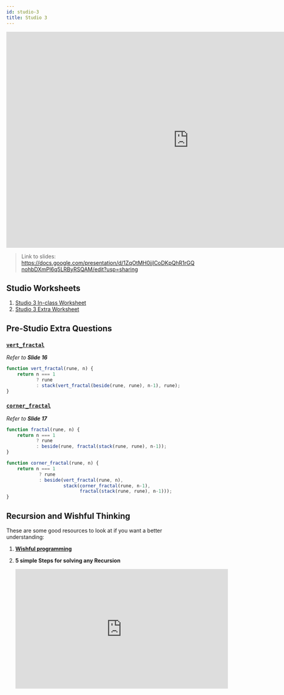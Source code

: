 ```yaml
---
id: studio-3
title: Studio 3
---
```


<iframe src="https://docs.google.com/presentation/d/e/2PACX-1vSmFjIYOgTunIaE2_3lEJcjU6iboF4sQIsDBwBJkRo82iTALEYHe7uCScBjX_EyA-VlpbbGxsgyqaAT/embed?start=false&loop=false&delayms=3000" frameborder="0" width="960" height="569" allowfullscreen="true" mozallowfullscreen="true" webkitallowfullscreen="true"></iframe>

> Link to slides: https://docs.google.com/presentation/d/1ZqOtMH0jjICoDKpQhR1rGQnohbDXmPl6q5LRByRSQAM/edit?usp=sharing

## Studio Worksheets

1. [Studio 3 In-class Worksheet](https://drive.google.com/file/d/1OcBZBwV9KbzxxktCbIVCNGhLGVviNhyq/view?usp=sharing)
2. [Studio 3 Extra Worksheet](https://drive.google.com/file/d/1u0u3I70s_2cxImnPBdaTcS5RMKRZyIGV/view?usp=sharing)

## Pre-Studio Extra Questions

### [`vert_fractal`](https://share.sourceacademy.nus.edu.sg/y3nws)

_Refer to **Slide 16**_

```javascript
function vert_fractal(rune, n) {
    return n === 1
           ? rune
           : stack(vert_fractal(beside(rune, rune), n-1), rune);
}
```
### [`corner_fractal`](https://share.sourceacademy.nus.edu.sg/y3nws)

_Refer to **Slide 17**_

```javascript
function fractal(rune, n) {
    return n === 1
           ? rune
           : beside(rune, fractal(stack(rune, rune), n-1));
}

function corner_fractal(rune, n) {
    return n === 1
            ? rune
            : beside(vert_fractal(rune, n),
                     stack(corner_fractal(rune, n-1), 
                           fractal(stack(rune, rune), n-1)));
}
```

## Recursion and Wishful Thinking

These are some good resources to look at if you want a better understanding: 

1. [**Wishful programming**](https://blog.thesoftwarecraft.com/2013/11/wishful-programming.html)
2. **5 simple Steps for solving any Recursion**

    <iframe width="560" height="315" src="https://www.youtube.com/embed/ngCos392W4w" title="YouTube video player" frameborder="0" allow="accelerometer; autoplay; clipboard-write; encrypted-media; gyroscope; picture-in-picture" allowfullscreen></iframe>
